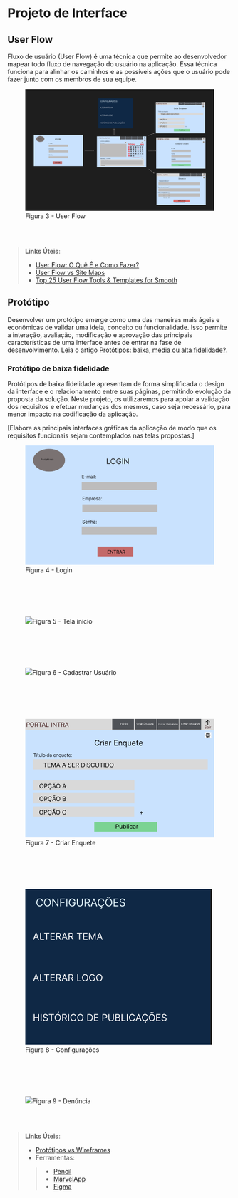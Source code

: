 
# Projeto de Interface

## User Flow

Fluxo de usuário (User Flow) é uma técnica que permite ao desenvolvedor mapear todo fluxo de navegação do usuário na aplicação. Essa técnica funciona para alinhar os caminhos e as possíveis ações que o usuário pode fazer junto com os membros de sua equipe.


<figure> 
  <img src="https://github.com/ICEI-PUC-Minas-PMV-ADS/pmv-ads-2023-2-e1-proj-web-t10-portal_intra/blob/main/documentos/img/Portal%20Intra%20-%20Fluxo.PNG"
    <figcaption> Figura 3 - User Flow</figcaption>
</figure>

<br>
<br>

> **Links Úteis**:
> - [User Flow: O Quê É e Como Fazer?](https://medium.com/7bits/fluxo-de-usu%C3%A1rio-user-flow-o-que-%C3%A9-como-fazer-79d965872534)
> - [User Flow vs Site Maps](http://designr.com.br/sitemap-e-user-flow-quais-as-diferencas-e-quando-usar-cada-um/)
> - [Top 25 User Flow Tools & Templates for Smooth](https://www.mockplus.com/blog/post/user-flow-tools)

## Protótipo


Desenvolver um protótipo emerge como uma das maneiras mais ágeis e econômicas de validar uma ideia, conceito ou funcionalidade. Isso permite a interação, avaliação, modificação e aprovação das principais características de uma interface antes de entrar na fase de desenvolvimento. Leia o artigo [Protótipos: baixa, média ou alta fidelidade?](https://medium.com/ladies-that-ux-br/prot%C3%B3tipos-baixa-m%C3%A9dia-ou-alta-fidelidade-71d897559135).

### Protótipo de baixa fidelidade

Protótipos de baixa fidelidade apresentam de forma simplificada o design da interface e o relacionamento entre suas páginas, permitindo evolução da proposta da solução. Neste projeto, os utilizaremos para apoiar a validação dos requisitos e efetuar mudanças dos mesmos, caso seja necessário, para menor impacto na codificação da aplicação.

[Elabore as principais interfaces gráficas da aplicação de modo que os requisitos funcionais sejam contemplados nas telas propostas.]

<figure> 
  <img src="https://github.com/ICEI-PUC-Minas-PMV-ADS/pmv-ads-2023-2-e1-proj-web-t10-portal_intra/blob/main/documentos/img/Portal%20Intra%20-%20Tela%20Login.PNG"
    <figcaption>Figura 4 - Login</figcaption>
</figure>



<br>
<br>
<br>
<br>
<figure> 
  <img src="https://github.com/ICEI-PUC-Minas-PMV-ADS/pmv-ads-2023-2-e1-proj-web-t10-portal_intra/blob/main/documentos/img/Portal%20Intra%20-%20Tela%20in%C3%ADcio.PNG"
    <figcaption>Figura 5 - Tela início</figcaption>
</figure>
<br>
<br>
<br>
<br>

<figure> 
  <img src="https://github.com/ICEI-PUC-Minas-PMV-ADS/pmv-ads-2023-2-e1-proj-web-t10-portal_intra/blob/main/documentos/img/Portal%20Intra%20-%20Cadastrar%20usu%C3%A1rio.PNG"
    <figcaption>Figura 6 - Cadastrar Usuário</figcaption>
</figure>
<br>
<br>
<br>
<br>

<figure> 
  <img src="https://github.com/ICEI-PUC-Minas-PMV-ADS/pmv-ads-2023-2-e1-proj-web-t10-portal_intra/blob/main/documentos/img/Portal%20Intra%20-%20Criar%20enquete.PNG"
    <figcaption>Figura 7 - Criar Enquete</figcaption>
</figure>
<br>
<br>
<br>
<br>
<figure> 
  <img src="https://github.com/ICEI-PUC-Minas-PMV-ADS/pmv-ads-2023-2-e1-proj-web-t10-portal_intra/blob/main/documentos/img/Tela%20-%20Configura%C3%A7%C3%B5es.PNG"
    <figcaption>Figura 8 - Configurações</figcaption>
</figure>

<br>
<br>
<br>
<br>

<figure> 
  <img src="https://github.com/ICEI-PUC-Minas-PMV-ADS/pmv-ads-2023-2-e1-proj-web-t10-portal_intra/blob/main/documentos/img/Portal%20intra%20-%20Registrar%20den%C3%BAncia.PNG"
    <figcaption>Figura 9 - Denúncia</figcaption>
</figure>

<br>
<br>
 
> **Links Úteis**:
> - [Protótipos vs Wireframes](https://www.nngroup.com/videos/prototypes-vs-wireframes-ux-projects/)
>- Ferramentas:
>> - [Pencil](https://pencil.evolus.vn/)
>> - [MarvelApp](https://marvelapp.com/)
>> - [Figma](https://www.figma.com/)



